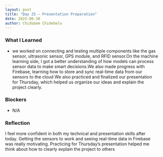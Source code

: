 ```yaml
---
layout: post
title: "Day 25 – Presentation Preparation"
date: 2025-06-30
author: Chidubem Chidebelu
---
```


### What I Learned
- we worked on connecting and testing multiple components like the gas sensor, ultrasonic sensor, GPS module, and RFID sensor.On the machine learning side, I got a better understanding of how models can process sensor data to make smart decisions.We also made progress with Firebase, learning how to store and sync real-time data from our sensors to the cloud We also practiced and finalized our presentation for Thursday, which helped us organize our ideas and explain the project clearly.

### Blockers
- N/A

### Reflection
I feel more confident in both my technical and presentation skills after today. Getting the sensors to work and seeing real-time data in Firebase was really motivating. Practicing for Thursday’s presentation helped me think about how to clearly explain the project to others
